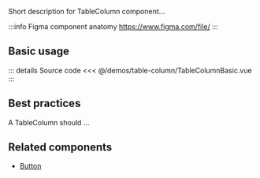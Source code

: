 Short description for TableColumn component...

:::info Figma component anatomy
https://www.figma.com/file/
:::

## Basic usage

<TableColumnBasic />

::: details Source code
<<< @/demos/table-column/TableColumnBasic.vue
:::

## Best practices

A TableColumn should ...

## Related components

- [Button](/components/button/button.doc)
